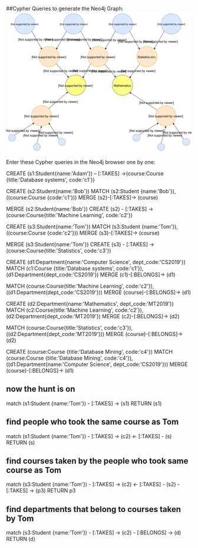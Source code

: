 ##Cypher Queries to generate the Neo4j Graph:
![alt text](https://github.com/mayureshsa/adbs_recommend_systems/blob/master/neo4j_graph.svg)

Enter these Cypher queries in the Neo4j browser one by one:

CREATE (s1:Student{name:'Adam'}) – [:TAKES] ->(course:Course {title:'Database systems', code:'c1'})

CREATE (s2:Student{name:'Bob'})
MATCH (s2:Student {name:'Bob'}), ((course:Course {code:'c1'})) MERGE (s2)-[:TAKES]-> (course)

MERGE (s2:Student{name:'Bob'}) CREATE (s2) - [:TAKES] -> (course:Course{title:'Machine Learning', code:'c2'})

CREATE (s3:Student{name:'Tom'})
MATCH (s3:Student {name:'Tom'}), ((course:Course {code:'c2'})) MERGE (s3)-[:TAKES]-> (course)

MERGE (s3:Student{name:'Tom'}) CREATE (s3) - [:TAKES] -> (course:Course{title:'Statistics', code:'c3'})

CREATE (d1:Department{name:'Computer Science', dept_code:'CS2019'})
MATCH (c1:Course {title:'Database systems', code:'c1'}), (d1:Department{dept_code:'CS2019'}) MERGE (c1)-[:BELONGS]-> (d1)

MATCH (course:Course{title:'Machine Learning', code:'c2'}), ((d1:Department{dept_code:'CS2019'})) MERGE (course)-[:BELONGS]-> (d1)

CREATE (d2:Department{name:'Mathematics', dept_code:'MT2019'})
MATCH (c2:Course{title:'Machine Learning', code:'c2'}), (d2:Department{dept_code:'MT2019'}) MERGE (c2)-[:BELONGS]-> (d2)

MATCH (course:Course{title:'Statistics', code:'c3'}), ((d2:Department{dept_code:'MT2019'})) MERGE (course)-[:BELONGS]-> (d2)

CREATE (course:Course {title:'Database Mining', code:'c4'})
MATCH (course:Course {title:'Database Mining', code:'c4'}), ((d1:Department{name:'Computer Science', dept_code:'CS2019'})) MERGE (course)-[:BELONGS]-> (d1)


## now the hunt is on
match (s1:Student {name:'Tom'}) - [:TAKES] -> (s1) RETURN (s1)

## find people who took the same course as Tom
match (s1:Student {name:'Tom'}) - [:TAKES] -> (c2) <- [:TAKES] - (s) RETURN (s)

## find courses taken by the people who took same course as Tom
match (s3:Student {name:'Tom'}) - [:TAKES] -> (c2) <- [:TAKES] - (s2) - [:TAKES] -> (p3) RETURN p3

## find departments that belong to courses taken by Tom
match (s3:Student {name:'Tom'}) - [:TAKES] -> (c2) - [:BELONGS] -> (d) RETURN (d)
